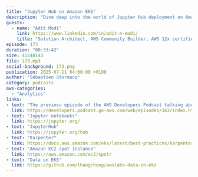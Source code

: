 ```yaml
---
title: "Jupyter Hub on Amazon EKS"
description: "Dive deep into the world of Jupyter Hub deployment on Amazon EKS. Join us as we explore the challenges and solutions of scaling Jupyter environments in the cloud, from VPN integration to resource optimization. Our guest shares valuable insights on implementing Azure AD authentication, leveraging Karpenter for EC2 management, and integrating powerful tools like Amazon Q and SageMaker. Whether you're a data scientist, engineer, or cloud architect, discover practical approaches to multi-user Jupyter environments and learn how observability plays a crucial role in maintaining robust applications."
guests:
  - name: "Adit Modi"
    link: https://www.linkedin.com/in/adit-n-modi/
    title: "Solution Architect, AWS Community Builder, AWS 12x certified"
episode: 173
duration: "00:33:42" 
size: 41548143
file: 173.mp3
social-background: 173.png
publication: 2025-07-11 04:00:00 +0100
author: "Sébastien Stormacq"
category: podcasts
aws-categories:
  - "Analytics"
links:
- text: "The previosu episode of the AWS Developers Podcast talking about the golden jacket"
  link: https://developers.podcast.go-aws.com/web/episodes/163/index.html
- text: "Jupyter notebooks"
  link: https://jupyter.org/
- text: "JupyterHub"
  link: https://jupyter.org/hub
- text: "Karpenter"
  link: https://docs.aws.amazon.com/eks/latest/best-practices/karpenter.html
- text: "Amazon EC2 spot instance"
  link: https://aws.amazon.com/ec2/spot/
- text: "Data on EKS"
  link: https://github.com/thangchung/awslabs-data-on-eks
---
```

